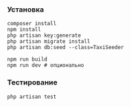 ### Установка
```
composer install
npm install
php artisan key:generate
php artisan migrate install
php artisan db:seed --class=TaxiSeeder

npm run build
npm run dev # опционально
```
### Тестирование
```
php artisan test
```
